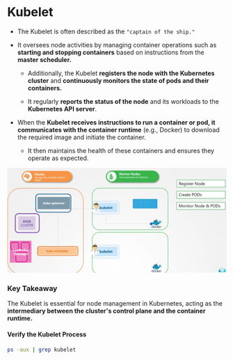 # Kubelet
-   The Kubelet is often described as the ```"captain of the ship."```
-   It oversees node activities by managing container operations such as **starting and stopping containers** based on instructions from the **master scheduler.**

    -   Additionally, the Kubelet **registers the node with the Kubernetes cluster** and **continuously monitors the state of pods and their containers.**

    -   It regularly **reports the status of the node** and its workloads to the **Kubernetes API server**.

-   When the **Kubelet receives instructions to run a container or pod, it communicates with the container runtime** (e.g., Docker) to download the required image and initiate the container.

    -   It then maintains the health of these containers and ensures they operate as expected.

![image](../../images/kubernetes_let.png)

### Key Takeaway

The Kubelet is essential for node management in Kubernetes, acting as the **intermediary between the cluster's control plane and the container runtime.**


#### Verify the Kubelet Process
```bash
ps -aux | grep kubelet
```